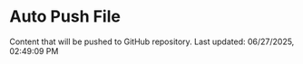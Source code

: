 # Auto Push File

Content that will be pushed to GitHub repository.
Last updated: 06/27/2025, 02:49:09 PM